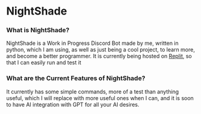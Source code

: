 # NightShade
### What is NightShade?
NightShade is a Work in Progress Discord Bot made by me, written in python, which I am using, as well as just being a cool project, to learn more, and become a better programmer. It is currently being hosted on [Replit](https://replit.com/@UpFromTheShadow/NightShade#main.py), so that I can easily run and test it
### What are the Current Features of NightShade?
It currently has some simple commands, more of a test than anything useful, which I will replace with more useful ones when I can, and it is soon to have AI integration with GPT for all your AI desires.
